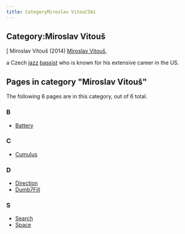 ```yaml
---
title: CategoryMiroslav VitouC5A1
---
```

## Category:Miroslav Vitouš



\[ Miroslav Vitouš (2014)
[Miroslav Vitouš](https://en.wikipedia.org/wiki/Miroslav_Vitou%C5%A1),

a Czech [jazz](https://en.wikipedia.org/wiki/Jazz) [bassist](https://en.wikipedia.org/wiki/Bassist) who is known for his extensive career in the US.

## Pages in category "Miroslav Vitouš"

The following 6 pages are in this category, out of 6 total.

### B

- [Battery](Battery "Battery")

### C

- [Cumulus](Cumulus "Cumulus")

### D

- [Direction](Direction "Direction")
- [Dumb7Fill](Dumb7Fill "Dumb7Fill")

### S

- [Search](Search "Search")
- [Space](Space "Space")

